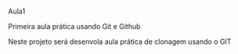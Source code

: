Aula1

Primeira aula prática usando Git e Github

Neste projeto será desenvola aula prática de clonagem usando o GIT
